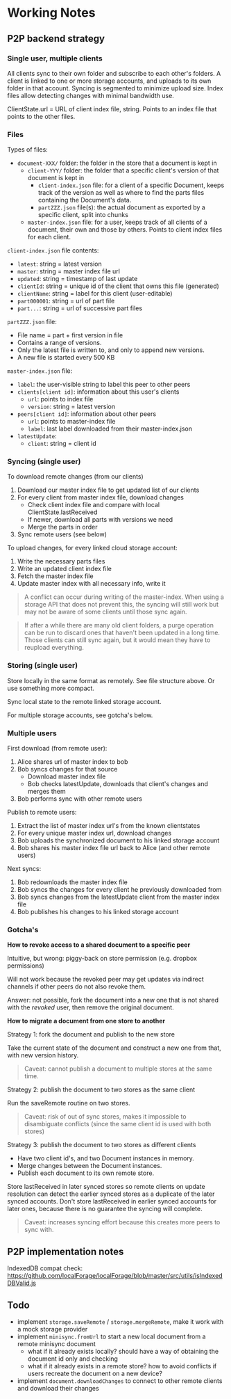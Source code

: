 Working Notes
=============

P2P backend strategy
--------------------

### Single user, multiple clients

All clients sync to their own folder and subscribe to each other's folders.
A client is linked to one or more storage accounts, and uploads to its own folder in that account.
Syncing is segmented to minimize upload size.
Index files allow detecting changes with minimal bandwidth use.

ClientState.url = URL of client index file, string.
Points to an index file that points to the other files.

### Files

Types of files:
- `document-XXX/` folder: the folder in the store that a document is kept in
  - `client-YYY/` folder: the folder that a specific client's version of that document is kept in
    - `client-index.json` file: for a client of a specific Document, keeps track of the version 
      as well as where to find the parts files containing the Document's data.
    - `partZZZ.json` file(s): the actual document as exported by a specific client, split into chunks
  - `master-index.json` file: for a user, keeps track of all clients of a document, their own and       those by others. Points to client index files for each client.

`client-index.json` file contents:
- `latest`: string = latest version
- `master`: string = master index file url
- `updated`: string = timestamp of last update
- `clientId`: string = unique id of the client that owns this file (generated)
- `clientName`: string = label for this client (user-editable)
- `part000001`: string = url of part file
- `part...`: string = url of successive part files

`partZZZ.json` file:
- File name = part + first version in file
- Contains a range of versions.
- Only the latest file is written to, and only to append new versions.
- A new file is started every 500 KB

`master-index.json` file:
- `label`: the user-visible string to label this peer to other peers
- `clients[client id]`: information about this user's clients
  - `url`: points to index file
  - `version`: string = latest version
- `peers[client id]`: information about other peers
  - `url`: points to master-index file
  - `label`: last label downloaded from their master-index.json
- `latestUpdate`: 
  - `client`: string = client id

### Syncing (single user)

To download remote changes (from our clients)
1. Download our master index file to get updated list of our clients
2. For every client from master index file, download changes
    - Check client index file and compare with local ClientState.lastReceived
    - If newer, download all parts with versions we need
    - Merge the parts in order
3. Sync remote users (see below)

To upload changes, for every linked cloud storage account:
  1. Write the necessary parts files
  2. Write an updated client index file
  3. Fetch the master index file
  4. Update master index with all necessary info, write it

> A conflict can occur during writing of the master-index. When using a storage API that does not prevent this, 
> the syncing will still work but may not be aware of some clients until those sync again.

> If after a while there are many old client folders, a purge operation can be run to discard ones that haven't been
> updated in a long time. Those clients can still sync again, but it would mean they have to reupload everything.

### Storing (single user)

Store locally in the same format as remotely. See file structure above.
Or use something more compact.

Sync local state to the remote linked storage account.

For multiple storage accounts, see gotcha's below.

### Multiple users

First download (from remote user):
1. Alice shares url of master index to bob
2. Bob syncs changes for that source
    - Download master index file
    - Bob checks latestUpdate, downloads that client's changes and merges them
3. Bob performs sync with other remote users

Publish to remote users:
1. Extract the list of master index url's from the known clientstates
2. For every unique master index url, download changes
3. Bob uploads the synchronized document to his linked storage account
4. Bob shares his master index file url back to Alice (and other remote users)

Next syncs:
1. Bob redownloads the master index file
2. Bob syncs the changes for every client he previously downloaded from
3. Bob syncs changes from the latestUpdate client from the master index file
4. Bob publishes his changes to his linked storage account

### Gotcha's

**How to revoke access to a shared document to a specific peer**

Intuitive, but wrong: piggy-back on store permission (e.g. dropbox permissions)

  Will not work because the revoked peer may get updates via indirect channels if other peers do not also revoke them.

Answer: not possible, fork the document into a new one that is not shared with the *revoked* user, then remove the original document.

**How to migrate a document from one store to another**

Strategy 1: fork the document and publish to the new store

  Take the current state of the document and construct a new one from that, with new version history.
  
  > Caveat: cannot publish a document to multiple stores at the same time.

Strategy 2: publish the document to two stores as the same client

  Run the saveRemote routine on two stores.

  > Caveat: risk of out of sync stores, makes it impossible to disambiguate conflicts (since the same client id is used with both stores)

Strategy 3: publish the document to two stores as different clients

  - Have two client id's, and two Document instances in memory.
  - Merge changes between the Document instances.
  - Publish each document to its own remote store.

  Store lastReceived in later synced stores so remote clients on update resolution can detect the earlier synced stores as a duplicate of the later synced accounts. Don't store lastReceived in earlier synced accounts for later ones, because there is no guarantee the syncing will complete.

  > Caveat: increases syncing effort because this creates more peers to sync with.

P2P implementation notes
------------------------

IndexedDB compat check:
https://github.com/localForage/localForage/blob/master/src/utils/isIndexedDBValid.js

Todo
----

- implement `storage.saveRemote` / `storage.mergeRemote`, make it work with a mock storage provider
- implement `minisync.fromUrl` to start a new local document from a remote minisync document
  - what if it already exists locally? should have a way of obtaining the document id only and checking
  - what if it already exists in a remote store? how to avoid conflicts if users recreate the document on a new device?
- implement `document.downloadChanges` to connect to other remote clients and download their changes
